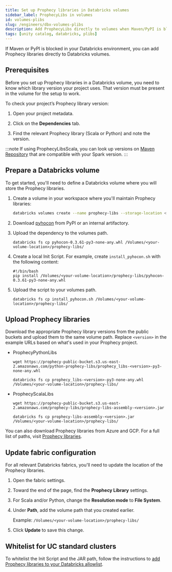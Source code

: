 ```yaml
---
title: Set up Prophecy libraries in Databricks volumes
sidebar_label: ProphecyLibs in volumes
id: volumes-plibs
slug: /engineers/dbx-volumes-plibs
description: Add ProphecyLibs directly to volumes when Maven/PyPI is blocked on Databricks
tags: [unity catalog, databricks, plibs]
---
```


If Maven or PyPI is blocked in your Databricks environment, you can add Prophecy libraries directly to Databricks volumes.

## Prerequisites

Before you set up Prophecy libraries in a Databricks volume, you need to know which library version your project uses. That version must be present in the volume for the setup to work.

To check your project’s Prophecy library version:

1. Open your project metadata.

1. Click on the **Dependencies** tab.

1. Find the relevant Prophecy library (Scala or Python) and note the version.

:::note
If using ProphecyLibsScala, you can look up versions on [Maven Repository](https://mvnrepository.com/artifact/io.prophecy/prophecy-libs) that are compatible with your Spark version.
:::

## Prepare a Databricks volume

To get started, you'll need to define a Databricks volume where you will store the Prophecy libraries.

1. Create a volume in your workspace where you'll maintain Prophecy libraries:

   ```bash
   databricks volumes create --name prophecy-libs --storage-location <your-volume-location>
   ```

1. Download [pyhocon](https://pypi.org/project/pyhocon/) from PyPI or an internal artifactory.

1. Upload the dependency to the volumes path.

   ```
   databricks fs cp pyhocon-0.3.61-py3-none-any.whl /Volumes/<your-volume-location>/prophecy-libs/
   ```

1. Create a local Init Script. For example, create `install_pyhocon.sh` with the following content:

   ```
   #!/bin/bash
   pip install /Volumes/<your-volume-location>/prophecy-libs/pyhocon-0.3.61-py3-none-any.whl
   ```

1. Upload the script to your volumes path.

   ```
   databricks fs cp install_pyhocon.sh /Volumes/<your-volume-location>/prophecy-libs/
   ```

## Upload Prophecy libraries

Download the appropriate Prophecy library versions from the public buckets and upload them to the same volume path. Replace `<version>` in the example URLs based on what's used in your Prophecy project.

- ProphecyPythonLibs

  ```
  wget https://prophecy-public-bucket.s3.us-east-2.amazonaws.com/python-prophecy-libs/prophecy_libs-<version>-py3-none-any.whl

  databricks fs cp prophecy_libs-<version>-py3-none-any.whl /Volumes/<your-volume-location>/prophecy-libs/
  ```

- ProphecyScalaLibs

  ```
  wget https://prophecy-public-bucket.s3.us-east-2.amazonaws.com/prophecy-libs/prophecy-libs-assembly-<version>.jar

  databricks fs cp prophecy-libs-assembly-<version>.jar /Volumes/<your-volume-location>/prophecy-libs/
  ```

You can also download Prophecy libraries from Azure and GCP. For a full list of paths, visit [Prophecy libraries](/engineers/prophecy-libraries#download-prophecy-libraries).

## Update fabric configuration

For all relevant Databricks fabrics, you'll need to update the location of the Prophecy libraries.

1. Open the fabric settings.

1. Toward the end of the page, find the **Prophecy Library** settings.

1. For Scala and/or Python, change the **Resolution mode** to **File System**.

1. Under **Path**, add the volume path that you created earlier.

   Example: `/Volumes/<your-volume-location>/prophecy-libs/`

1. Click **Update** to save this change.

## Whitelist for UC standard clusters

To whitelist the Init Script and the JAR path, follow the instructions to [add Prophecy libraries to your Databricks allowlist](/engineers/dbx-whitelist-plibs).
